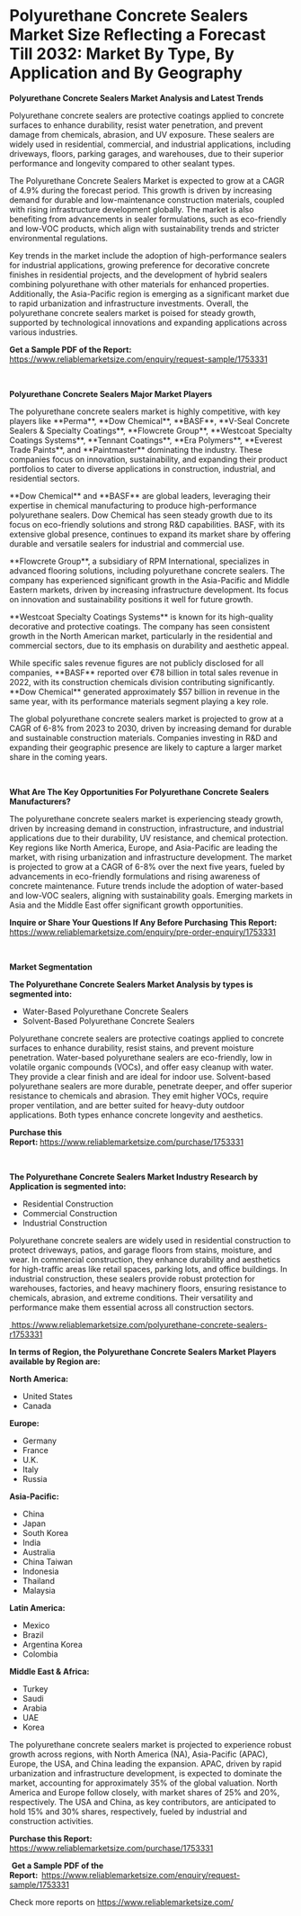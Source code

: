 <p><h1>Polyurethane Concrete Sealers Market Size Reflecting a Forecast Till 2032: Market By Type, By Application and By Geography</h1></p><p><strong>Polyurethane Concrete Sealers Market Analysis and Latest Trends</strong></p>
<p><p>Polyurethane concrete sealers are protective coatings applied to concrete surfaces to enhance durability, resist water penetration, and prevent damage from chemicals, abrasion, and UV exposure. These sealers are widely used in residential, commercial, and industrial applications, including driveways, floors, parking garages, and warehouses, due to their superior performance and longevity compared to other sealant types.</p><p>The Polyurethane Concrete Sealers Market is expected to grow at a CAGR of 4.9% during the forecast period. This growth is driven by increasing demand for durable and low-maintenance construction materials, coupled with rising infrastructure development globally. The market is also benefiting from advancements in sealer formulations, such as eco-friendly and low-VOC products, which align with sustainability trends and stricter environmental regulations.</p><p>Key trends in the market include the adoption of high-performance sealers for industrial applications, growing preference for decorative concrete finishes in residential projects, and the development of hybrid sealers combining polyurethane with other materials for enhanced properties. Additionally, the Asia-Pacific region is emerging as a significant market due to rapid urbanization and infrastructure investments. Overall, the polyurethane concrete sealers market is poised for steady growth, supported by technological innovations and expanding applications across various industries.</p></p>
<p><strong>Get a Sample PDF of the Report:&nbsp;</strong> <a href="https://www.reliablemarketsize.com/enquiry/request-sample/1753331?utm_campaign=1836&utm_medium=2&utm_source=Github&utm_content=ia&utm_term=26012025&utm_id=polyurethane-concrete-sealers">https://www.reliablemarketsize.com/enquiry/request-sample/1753331</a></p>
<p>&nbsp;</p>
<p><strong>Polyurethane Concrete Sealers Major Market Players</strong></p>
<p><p>The polyurethane concrete sealers market is highly competitive, with key players like **Perma**, **Dow Chemical**, **BASF**, **V-Seal Concrete Sealers & Specialty Coatings**, **Flowcrete Group**, **Westcoat Specialty Coatings Systems**, **Tennant Coatings**, **Era Polymers**, **Everest Trade Paints**, and **Paintmaster** dominating the industry. These companies focus on innovation, sustainability, and expanding their product portfolios to cater to diverse applications in construction, industrial, and residential sectors.</p><p>**Dow Chemical** and **BASF** are global leaders, leveraging their expertise in chemical manufacturing to produce high-performance polyurethane sealers. Dow Chemical has seen steady growth due to its focus on eco-friendly solutions and strong R&D capabilities. BASF, with its extensive global presence, continues to expand its market share by offering durable and versatile sealers for industrial and commercial use.</p><p>**Flowcrete Group**, a subsidiary of RPM International, specializes in advanced flooring solutions, including polyurethane concrete sealers. The company has experienced significant growth in the Asia-Pacific and Middle Eastern markets, driven by increasing infrastructure development. Its focus on innovation and sustainability positions it well for future growth.</p><p>**Westcoat Specialty Coatings Systems** is known for its high-quality decorative and protective coatings. The company has seen consistent growth in the North American market, particularly in the residential and commercial sectors, due to its emphasis on durability and aesthetic appeal.</p><p>While specific sales revenue figures are not publicly disclosed for all companies, **BASF** reported over €78 billion in total sales revenue in 2022, with its construction chemicals division contributing significantly. **Dow Chemical** generated approximately $57 billion in revenue in the same year, with its performance materials segment playing a key role.</p><p>The global polyurethane concrete sealers market is projected to grow at a CAGR of 6-8% from 2023 to 2030, driven by increasing demand for durable and sustainable construction materials. Companies investing in R&D and expanding their geographic presence are likely to capture a larger market share in the coming years.</p></p>
<p>&nbsp;</p>
<p><strong>What Are The Key Opportunities For Polyurethane Concrete Sealers Manufacturers?</strong></p>
<p><p>The polyurethane concrete sealers market is experiencing steady growth, driven by increasing demand in construction, infrastructure, and industrial applications due to their durability, UV resistance, and chemical protection. Key regions like North America, Europe, and Asia-Pacific are leading the market, with rising urbanization and infrastructure development. The market is projected to grow at a CAGR of 6-8% over the next five years, fueled by advancements in eco-friendly formulations and rising awareness of concrete maintenance. Future trends include the adoption of water-based and low-VOC sealers, aligning with sustainability goals. Emerging markets in Asia and the Middle East offer significant growth opportunities.</p></p>
<p><strong>Inquire or Share Your Questions If Any Before Purchasing This Report:</strong> <a href="https://www.reliablemarketsize.com/enquiry/pre-order-enquiry/1753331?utm_campaign=1836&utm_medium=2&utm_source=Github&utm_content=ia&utm_term=26012025&utm_id=polyurethane-concrete-sealers">https://www.reliablemarketsize.com/enquiry/pre-order-enquiry/1753331</a></p>
<p>&nbsp;</p>
<p><strong>Market Segmentation</strong></p>
<p><strong>The Polyurethane Concrete Sealers Market Analysis by types is segmented into:</strong></p>
<p><ul><li>Water-Based Polyurethane Concrete Sealers</li><li>Solvent-Based Polyurethane Concrete Sealers</li></ul></p>
<p><p>Polyurethane concrete sealers are protective coatings applied to concrete surfaces to enhance durability, resist stains, and prevent moisture penetration. Water-based polyurethane sealers are eco-friendly, low in volatile organic compounds (VOCs), and offer easy cleanup with water. They provide a clear finish and are ideal for indoor use. Solvent-based polyurethane sealers are more durable, penetrate deeper, and offer superior resistance to chemicals and abrasion. They emit higher VOCs, require proper ventilation, and are better suited for heavy-duty outdoor applications. Both types enhance concrete longevity and aesthetics.</p></p>
<p><strong>Purchase this Report:&nbsp;</strong><a href="https://www.reliablemarketsize.com/purchase/1753331?utm_campaign=1836&utm_medium=2&utm_source=Github&utm_content=ia&utm_term=26012025&utm_id=polyurethane-concrete-sealers">https://www.reliablemarketsize.com/purchase/1753331</a></p>
<p>&nbsp;</p>
<p><strong>The Polyurethane Concrete Sealers Market Industry Research by Application is segmented into:</strong></p>
<p><ul><li>Residential Construction</li><li>Commercial Construction</li><li>Industrial Construction</li></ul></p>
<p><p>Polyurethane concrete sealers are widely used in residential construction to protect driveways, patios, and garage floors from stains, moisture, and wear. In commercial construction, they enhance durability and aesthetics for high-traffic areas like retail spaces, parking lots, and office buildings. In industrial construction, these sealers provide robust protection for warehouses, factories, and heavy machinery floors, ensuring resistance to chemicals, abrasion, and extreme conditions. Their versatility and performance make them essential across all construction sectors.</p></p>
<p><a href="https://www.reliablemarketsize.com/polyurethane-concrete-sealers-r1753331?utm_campaign=1836&utm_medium=2&utm_source=Github&utm_content=ia&utm_term=26012025&utm_id=polyurethane-concrete-sealers">&nbsp;https://www.reliablemarketsize.com/polyurethane-concrete-sealers-r1753331</a></p>
<p><strong>In terms of Region, the Polyurethane Concrete Sealers Market Players available by Region are:</strong></p>
<p>
    <p> <strong> North America: </strong>
        <ul>
            <li>United States</li>
            <li>Canada</li>
        </ul>
        </p> 
    <p> <strong> Europe: </strong>
        <ul>
            <li>Germany</li>
            <li>France</li>
            <li>U.K.</li>
            <li>Italy</li>
            <li>Russia</li>
        </ul>
        </p> 
    <p> <strong> Asia-Pacific: </strong>
        <ul>
            <li>China</li>
            <li>Japan</li>
            <li>South Korea</li>
            <li>India</li>
            <li>Australia</li>
            <li>China Taiwan</li>
            <li>Indonesia</li>
            <li>Thailand</li>
            <li>Malaysia</li>
        </ul>
        </p> 
    <p> <strong> Latin America: </strong>
        <ul>
            <li>Mexico</li>
            <li>Brazil</li>
            <li>Argentina Korea</li>
            <li>Colombia</li>
        </ul>
        </p> 
    <p> <strong> Middle East & Africa: </strong>
        <ul>
            <li>Turkey</li>
            <li>Saudi</li>
            <li>Arabia</li>
            <li>UAE</li>
            <li>Korea</li>
        </ul>
    </p>
    </p>
<p><p>The polyurethane concrete sealers market is projected to experience robust growth across regions, with North America (NA), Asia-Pacific (APAC), Europe, the USA, and China leading the expansion. APAC, driven by rapid urbanization and infrastructure development, is expected to dominate the market, accounting for approximately 35% of the global valuation. North America and Europe follow closely, with market shares of 25% and 20%, respectively. The USA and China, as key contributors, are anticipated to hold 15% and 30% shares, respectively, fueled by industrial and construction activities.</p></p>
<p><strong>Purchase this Report: </strong><a href="https://www.reliablemarketsize.com/purchase/1753331?utm_campaign=1836&utm_medium=2&utm_source=Github&utm_content=ia&utm_term=26012025&utm_id=polyurethane-concrete-sealers">https://www.reliablemarketsize.com/purchase/1753331</a></p>
<p>&nbsp;<strong>Get a Sample PDF of the Report:&nbsp;&nbsp;</strong><a href="https://www.reliablemarketsize.com/enquiry/request-sample/1753331?utm_campaign=1836&utm_medium=2&utm_source=Github&utm_content=ia&utm_term=26012025&utm_id=polyurethane-concrete-sealers">https://www.reliablemarketsize.com/enquiry/request-sample/1753331</a></p>
<p><strong></strong></p>
<p>Check more reports on <a href="https://www.reliablemarketsize.com/?utm_campaign=1836&utm_medium=2&utm_source=Github&utm_content=ia&utm_term=26012025&utm_id=polyurethane-concrete-sealers">https://www.reliablemarketsize.com/</a></p>